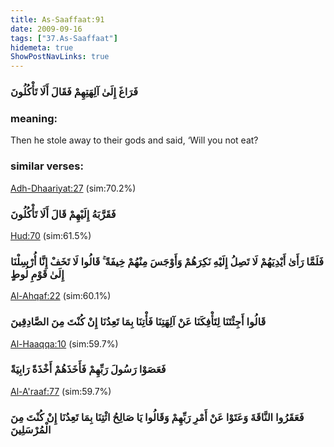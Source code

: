 ```yaml
---
title: As-Saaffaat:91
date: 2009-09-16
tags: ["37.As-Saaffaat"]
hidemeta: true 
ShowPostNavLinks: true 
---
```

### فَرَاغَ إِلَىٰ آلِهَتِهِمْ فَقَالَ أَلَا تَأْكُلُونَ
### meaning: 
Then he stole away to their gods and said, ‘Will you not eat?
### similar verses: 

[Adh-Dhaariyat:27](/51/27) (sim:70.2%)

### فَقَرَّبَهُ إِلَيْهِمْ قَالَ أَلَا تَأْكُلُونَ

[Hud:70](/11/70) (sim:61.5%)

### فَلَمَّا رَأَىٰ أَيْدِيَهُمْ لَا تَصِلُ إِلَيْهِ نَكِرَهُمْ وَأَوْجَسَ مِنْهُمْ خِيفَةً ۚ قَالُوا لَا تَخَفْ إِنَّا أُرْسِلْنَا إِلَىٰ قَوْمِ لُوطٍ

[Al-Ahqaf:22](/46/22) (sim:60.1%)

### قَالُوا أَجِئْتَنَا لِتَأْفِكَنَا عَنْ آلِهَتِنَا فَأْتِنَا بِمَا تَعِدُنَا إِنْ كُنْتَ مِنَ الصَّادِقِينَ

[Al-Haaqqa:10](/69/10) (sim:59.7%)

### فَعَصَوْا رَسُولَ رَبِّهِمْ فَأَخَذَهُمْ أَخْذَةً رَابِيَةً

[Al-A'raaf:77](/7/77) (sim:59.7%)

### فَعَقَرُوا النَّاقَةَ وَعَتَوْا عَنْ أَمْرِ رَبِّهِمْ وَقَالُوا يَا صَالِحُ ائْتِنَا بِمَا تَعِدُنَا إِنْ كُنْتَ مِنَ الْمُرْسَلِينَ
